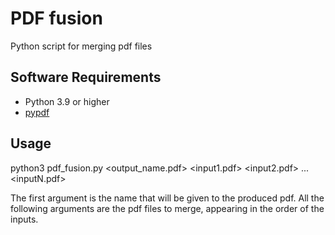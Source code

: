 # PDF fusion #

Python script for merging pdf files

## Software Requirements ##
  * Python 3.9 or higher
  * [pypdf](https://pypi.org/project/pypdf/)

## Usage ##

python3 pdf_fusion.py <output_name.pdf> <input1.pdf> <input2.pdf> ... <inputN.pdf>

The first argument is the name that will be given to the produced pdf. All the following arguments are the pdf files to merge, appearing in the order of the inputs.